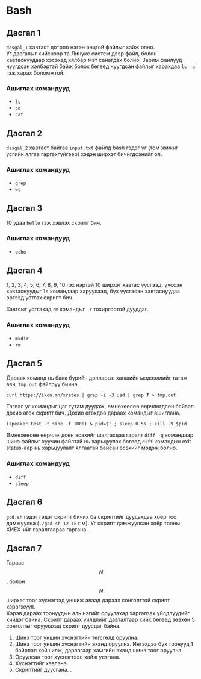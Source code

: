 # Bash 

## Дасгал 1

`dasgal_1` хавтаст дотроо нэгэн онцгой файлыг хайж олно.  
Уг дасгалыг хийснээр та Линукс систем дээр файл, болон хавтаснуудаар хэсэхэд хялбар мэт санагдах болно. Зарим файлууд нуугдсан хэлбэртэй байж болох бөгөөд нуугдсан файлыг харахдаа `ls -a` гэж харах боломжтой.
  
### Ашиглах командууд
 * `ls`
 * `cd`
 * `cat`

## Дасгал 2

`dasgal_2` хавтаст байгаа `input.txt` файлд bash гэдэг үг (том жижиг үсгийн ялгаа гаргахгүйгээр) хэдэн ширхэг бичигдсэнийг ол.  

### Ашиглах командууд
 * `grep`
 * `wc`
 
## Дасгал 3

10 удаа `hello` гэж хэвлэх скрипт бич.

### Ашиглах командууд
 * `echo`

## Дасгал 4

1, 2, 3, 4, 5, 6, 7, 8, 9, 10 гэх нэртэй 10 ширхэг хавтас үүсгээд, үүссэн хавтаснуудыг `ls` командаар харуулаад, бүх үүсгэсэн хавтаснуудаа эргээд устгах скрипт бич.  

Хавтсыг устгахад `rm` командыг `-r` тохиргоотой дууддаг.

### Ашиглах командууд
 * `mkdir`
 * `rm`
 

## Дасгал 5

Дараах команд нь банк бүрийн долларын ханшийн мэдээллийг татаж авч, `tmp.out` файлруу бичнэ.  
```shell
curl https://ikon.mn/xrates | grep -i -3 usd | grep ₮ > tmp.out
```

Тэгвэл уг командыг цаг тутам дуудаж, өмнөхөөсөө өөрчлөгдсөн байвал дохио өгөх скрипт бич. Дохио өгөхдөө дараах командыг ашиглана.
```shell
(speaker-test -t sine -f 1000) & pid=$! ; sleep 0.5s ; kill -9 $pid
```
Өмнөхөөсөө өөрчлөгдсөн эсэхийг шалгахдаа гаралт `diff -q` командаар шинэ файлыг хуучин файлтай нь харьцуулах бөгөөд `diff` командын exit status-аар нь харьцуулалт ялгаатай байсан эсэхийг мэдэж болно.

### Ашиглах командууд
 * `diff`
 * `sleep`
`

## Дасгал 6

`gcd.sh` гэдэг гэдэг скрипт бичих ба скриптийг дуудахдаа хоёр тоо дамжуулна (`./gcd.sh 12 18` г.м). Уг скрипт дамжуулсан хоёр тооны ХИЕХ-ийг гаралтаараа гаргана.


## Дасгал 7

Гараас $$N$$, болон $$N$$ ширхэг тоог хүснэгтэд уншиж аваад дараах сонголттой скрипт хэрэгжүүл.  
Хэрэв дараах тоонуудын аль нэгийг оруулахад харгалзах үйлдлүүдийг хийдэг байна. Скрипт дараах үйлдлийг давталтаар хийх бөгөөд зөвхөн 5 сонголтыг оруулахад скрипт дуусдаг байна.

  1. Шинэ тоог уншин хүснэгтийн төгсгөлд оруулна.
  2. Шинэ тоог уншин хүснэгтийн эхэнд оруулна. Ингэхдээ бүх тоонууд 1 байрлал хойшилж, дараагаар хамгийн эхэнд шинэ тоог оруулна.
  3. Оруулсан тоог хүснэгтээс хайж устгана.
  4. Хүснэгтийг хэвлэнэ.
  5. Скриптийг дуусгана.
.
